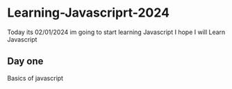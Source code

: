 # Learning-Javascriprt-2024
Today its 02/01/2024  im going to start learning Javascript  I hope I will Learn Javascript

## Day one

Basics of javascript 

